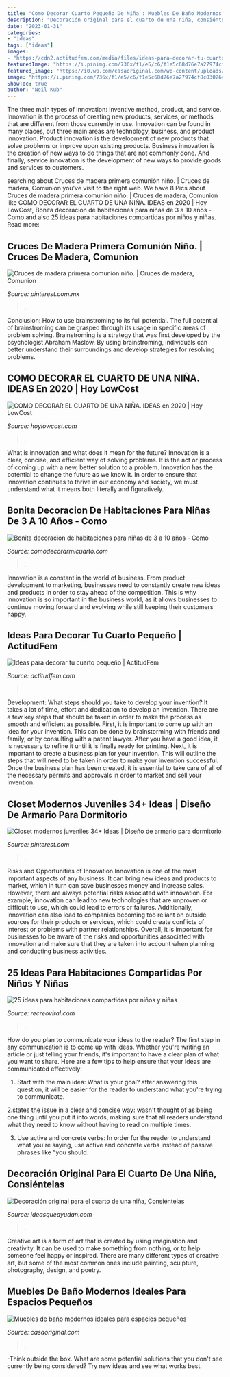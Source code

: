 ```yaml
---
title: "Como Decorar Cuarto Pequeño De Niña : Muebles De Baño Modernos Ideales Para Espacios Pequeños"
description: "Decoración original para el cuarto de una niña, consiéntelas"
date: "2023-01-31"
categories:
- "ideas"
tags: ["ideas"]
images:
- "https://cdn2.actitudfem.com/media/files/ideas-para-decorar-tu-cuarto-pequeno_0.jpg"
featuredImage: "https://i.pinimg.com/736x/f1/e5/c6/f1e5c68d76e7a27974cf8c0302643551.jpg"
featured_image: "https://i0.wp.com/casaoriginal.com/wp-content/uploads/mobiliario-espacios-pequenos-1.jpg"
image: "https://i.pinimg.com/736x/f1/e5/c6/f1e5c68d76e7a27974cf8c0302643551.jpg"
ShowToc: true
author: "Neil Kub"
---
```



The three main types of innovation: Inventive method, product, and service.
Innovation is the process of creating new products, services, or methods that are different from those currently in use. Innovation can be found in many places, but three main areas are technology, business, and product innovation. 
Product innovation is the development of new products that solve problems or improve upon existing products. Business innovation is the creation of new ways to do things that are not commonly done. And finally, service innovation is the development of new ways to provide goods and services to customers.

	

		
searching about Cruces de madera primera comunión niño. | Cruces de madera, Comunion you've visit to the right web. We have 8 Pics about Cruces de madera primera comunión niño. | Cruces de madera, Comunion like COMO DECORAR EL CUARTO DE UNA NIÑA. IDEAS en 2020 | Hoy LowCost, Bonita decoracion de habitaciones para niñas de 3 a 10 años - Como and also 25 ideas para habitaciones compartidas por niños y niñas. Read more:
		
    
## Cruces De Madera Primera Comunión Niño. | Cruces De Madera, Comunion

<img loading=lazy src="https://i.pinimg.com/736x/f1/e5/c6/f1e5c68d76e7a27974cf8c0302643551.jpg" onerror="this.onerror=null;this.src='https://tse3.mm.bing.net/th?id=OIP.3oliqy3SyeLiEvRSquboeQHaKa&amp;pid=15.1';" alt="Cruces de madera primera comunión niño. | Cruces de madera, Comunion">

_Source: pinterest.com.mx_

>. 

	

Conclusion: How to use brainstroming to its full potential.
The full potential of brainstroming can be grasped through its usage in specific areas of problem solving. Brainstroming is a strategy that was first developed by the psychologist Abraham Maslow. By using brainstroming, individuals can better understand their surroundings and develop strategies for resolving problems.

    
## COMO DECORAR EL CUARTO DE UNA NIÑA. IDEAS En 2020 | Hoy LowCost

<img loading=lazy src="http://hoylowcost.com/wp-content/uploads/2015/06/estilo-romantico-para-cuartos-de-niñas.jpeg" onerror="this.onerror=null;this.src='https://tse3.mm.bing.net/th?id=OIP.yw0fqeaGFrsdRq5Qij-koAHaFk&amp;pid=15.1';" alt="COMO DECORAR EL CUARTO DE UNA NIÑA. IDEAS en 2020 | Hoy LowCost">

_Source: hoylowcost.com_

>. 

	

What is innovation and what does it mean for the future?
Innovation is a clear, concise, and efficient way of solving problems. It is the act or process of coming up with a new, better solution to a problem. Innovation has the potential to change the future as we know it. In order to ensure that innovation continues to thrive in our economy and society, we must understand what it means both literally and figuratively.

    
## Bonita Decoracion De Habitaciones Para Niñas De 3 A 10 Años - Como

<img loading=lazy src="https://comodecorarmicuarto.com/wp-content/uploads/2020/04/decoracion-de-habitaciones-para-niñas-camas-redondas.jpg" onerror="this.onerror=null;this.src='https://tse3.mm.bing.net/th?id=OIP.5nG5oFVQDanxOsMWxJgnZQHaFj&amp;pid=15.1';" alt="Bonita decoracion de habitaciones para niñas de 3 a 10 años - Como">

_Source: comodecorarmicuarto.com_

>. 

	

Innovation is a constant in the world of business. From product development to marketing, businesses need to constantly create new ideas and products in order to stay ahead of the competition. This is why innovation is so important in the business world, as it allows businesses to continue moving forward and evolving while still keeping their customers happy.

    
## Ideas Para Decorar Tu Cuarto Pequeño | ActitudFem

<img loading=lazy src="https://cdn2.actitudfem.com/media/files/ideas-para-decorar-tu-cuarto-pequeno_0.jpg" onerror="this.onerror=null;this.src='https://tse4.mm.bing.net/th?id=OIP.IiTTc-l2Ovpakiz8VNzIZQHaFj&amp;pid=15.1';" alt="Ideas para decorar tu cuarto pequeño | ActitudFem">

_Source: actitudfem.com_

>. 

	

Development: What steps should you take to develop your invention?
It takes a lot of time, effort and dedication to develop an invention. There are a few key steps that should be taken in order to make the process as smooth and efficient as possible. First, it is important to come up with an idea for your invention. This can be done by brainstorming with friends and family, or by consulting with a patent lawyer. After you have a good idea, it is necessary to refine it until it is finally ready for printing. Next, it is important to create a business plan for your invention. This will outline the steps that will need to be taken in order to make your invention successful. Once the business plan has been created, it is essential to take care of all of the necessary permits and approvals in order to market and sell your invention.

    
## Closet Modernos Juveniles 34+ Ideas | Diseño De Armario Para Dormitorio

<img loading=lazy src="https://i.pinimg.com/736x/29/0e/77/290e7788015da494be5ab62a4d8f7cb0.jpg" onerror="this.onerror=null;this.src='https://tse1.mm.bing.net/th?id=OIP.ItPPRuxXnzdH2TCMxSgu9gAAAA&amp;pid=15.1';" alt="Closet modernos juveniles 34+ Ideas | Diseño de armario para dormitorio">

_Source: pinterest.com_

>. 

	

Risks and Opportunities of Innovation
Innovation is one of the most important aspects of any business. It can bring new ideas and products to market, which in turn can save businesses money and increase sales. However, there are always potential risks associated with innovation. For example, innovation can lead to new technologies that are unproven or difficult to use, which could lead to errors or failures. Additionally, innovation can also lead to companies becoming too reliant on outside sources for their products or services, which could create conflicts of interest or problems with partner relationships. Overall, it is important for businesses to be aware of the risks and opportunities associated with innovation and make sure that they are taken into account when planning and conducting business activities.

    
## 25 Ideas Para Habitaciones Compartidas Por Niños Y Niñas

<img loading=lazy src="http://www.recreoviral.com/wp-content/uploads/2015/10/Creativas-habitaciones-compartidas-por-niños-y-niñas-18.jpg" onerror="this.onerror=null;this.src='https://tse3.mm.bing.net/th?id=OIP.OSKZEfi_aVvCtsT8HO04GQHaLG&amp;pid=15.1';" alt="25 ideas para habitaciones compartidas por niños y niñas">

_Source: recreoviral.com_

>. 

	

How do you plan to communicate your ideas to the reader?
The first step in any communication is to come up with ideas. Whether you're writing an article or just telling your friends, it's important to have a clear plan of what you want to share. Here are a few tips to help ensure that your ideas are communicated effectively:
1. Start with the main idea: What is your goal? after answering this question, it will be easier for the reader to understand what you're trying to communicate.

2.states the issue in a clear and concise way: wasn't thought of as being one thing until you put it into words, making sure that all readers understand what they need to know without having to read on multiple times.

3. Use active and concrete verbs: In order for the reader to understand what you're saying, use active and concrete verbs instead of passive phrases like "you should.

    
## Decoración Original Para El Cuarto De Una Niña, Consiéntelas

<img loading=lazy src="https://ideasqueayudan.com/wp-content/uploads/2017/12/tapiz.jpg" onerror="this.onerror=null;this.src='https://tse2.mm.bing.net/th?id=OIP.XpGWKPyaNHjsqT36-2NHhgHaJ4&amp;pid=15.1';" alt="Decoración original para el cuarto de una niña, Consiéntelas">

_Source: ideasqueayudan.com_

>. 

	

Creative art is a form of art that is created by using imagination and creativity. It can be used to make something from nothing, or to help someone feel happy or inspired. There are many different types of creative art, but some of the most common ones include painting, sculpture, photography, design, and poetry.

    
## Muebles De Baño Modernos Ideales Para Espacios Pequeños

<img loading=lazy src="https://i0.wp.com/casaoriginal.com/wp-content/uploads/mobiliario-espacios-pequenos-1.jpg" onerror="this.onerror=null;this.src='https://tse2.mm.bing.net/th?id=OIP.kgywa6o0lEuuVTusu0AKcwHaKF&amp;pid=15.1';" alt="Muebles de baño modernos ideales para espacios pequeños">

_Source: casaoriginal.com_

>. 

	

-Think outside the box. What are some potential solutions that you don't see currently being considered? Try new ideas and see what works best. 


